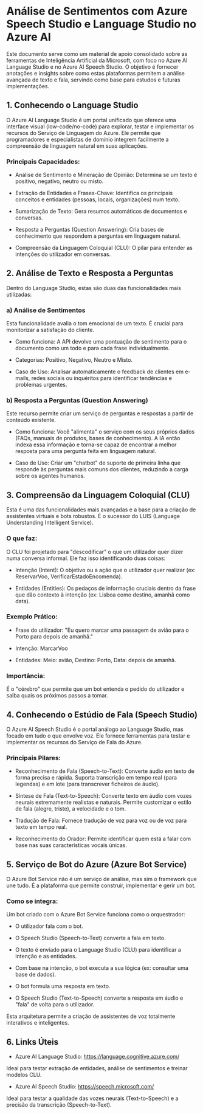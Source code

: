 # Análise de Sentimentos com Azure Speech Studio e Language Studio no Azure AI
Este documento serve como um material de apoio consolidado sobre as ferramentas de Inteligência Artificial da Microsoft, com foco no Azure AI Language Studio e no Azure AI Speech Studio. O objetivo é fornecer anotações e insights sobre como estas plataformas permitem a análise avançada de texto e fala, servindo como base para estudos e futuras implementações.

## 1. Conhecendo o Language Studio
O Azure AI Language Studio é um portal unificado que oferece uma interface visual (low-code/no-code) para explorar, testar e implementar os recursos do Serviço de Linguagem do Azure. Ele permite que programadores e especialistas de domínio integrem facilmente a compreensão de linguagem natural em suas aplicações.

### Principais Capacidades:

- Análise de Sentimento e Mineração de Opinião: Determina se um texto é positivo, negativo, neutro ou misto.

- Extração de Entidades e Frases-Chave: Identifica os principais conceitos e entidades (pessoas, locais, organizações) num texto.

- Sumarização de Texto: Gera resumos automáticos de documentos e conversas.

- Resposta a Perguntas (Question Answering): Cria bases de conhecimento que respondem a perguntas em linguagem natural.

- Compreensão da Linguagem Coloquial (CLU): O pilar para entender as intenções do utilizador em conversas.

## 2. Análise de Texto e Resposta a Perguntas
Dentro do Language Studio, estas são duas das funcionalidades mais utilizadas:

### a) Análise de Sentimentos
Esta funcionalidade avalia o tom emocional de um texto. É crucial para monitorizar a satisfação do cliente.

- Como funciona: A API devolve uma pontuação de sentimento para o documento como um todo e para cada frase individualmente.

- Categorias: Positivo, Negativo, Neutro e Misto.

- Caso de Uso: Analisar automaticamente o feedback de clientes em e-mails, redes sociais ou inquéritos para identificar tendências e problemas urgentes.

### b) Resposta a Perguntas (Question Answering)

Este recurso permite criar um serviço de perguntas e respostas a partir de conteúdo existente.

- Como funciona: Você "alimenta" o serviço com os seus próprios dados (FAQs, manuais de produtos, bases de conhecimento). A IA então indexa essa informação e torna-se capaz de encontrar a melhor resposta para uma pergunta feita em linguagem natural.

- Caso de Uso: Criar um "chatbot" de suporte de primeira linha que responde às perguntas mais comuns dos clientes, reduzindo a carga sobre os agentes humanos.

## 3. Compreensão da Linguagem Coloquial (CLU)

Esta é uma das funcionalidades mais avançadas e a base para a criação de assistentes virtuais e bots robustos. É o sucessor do LUIS (Language Understanding Intelligent Service).

### O que faz:

O CLU foi projetado para "descodificar" o que um utilizador quer dizer numa conversa informal. Ele faz isso identificando duas coisas:

- Intenção (Intent): O objetivo ou a ação que o utilizador quer realizar (ex: ReservarVoo, VerificarEstadoEncomenda).

- Entidades (Entities): Os pedaços de informação cruciais dentro da frase que dão contexto à intenção (ex: Lisboa como destino, amanhã como data).

### Exemplo Prático:

-	Frase do utilizador: "Eu quero marcar uma passagem de avião para o Porto para depois de amanhã."

-	Intenção: MarcarVoo

-	Entidades: Meio: avião, Destino: Porto, Data: depois de amanhã.

### Importância: 

É o "cérebro" que permite que um bot entenda o pedido do utilizador e saiba quais os próximos passos a tomar.

## 4. Conhecendo o Estúdio de Fala (Speech Studio)

O Azure AI Speech Studio é o portal análogo ao Language Studio, mas focado em tudo o que envolve voz. Ele fornece ferramentas para testar e implementar os recursos do Serviço de Fala do Azure.

### Principais Pilares:

- Reconhecimento de Fala (Speech-to-Text): Converte áudio em texto de forma precisa e rápida. Suporta transcrição em tempo real (para legendas) e em lote (para transcrever ficheiros de áudio).

- Síntese de Fala (Text-to-Speech): Converte texto em áudio com vozes neurais extremamente realistas e naturais. Permite customizar o estilo de fala (alegre, triste), a velocidade e o tom.

- Tradução de Fala: Fornece tradução de voz para voz ou de voz para texto em tempo real.

- Reconhecimento do Orador: Permite identificar quem está a falar com base nas suas características vocais únicas.

## 5. Serviço de Bot do Azure (Azure Bot Service)

O Azure Bot Service não é um serviço de análise, mas sim o framework que une tudo. É a plataforma que permite construir, implementar e gerir um bot.

### Como se integra: 

Um bot criado com o Azure Bot Service funciona como o orquestrador:

- O utilizador fala com o bot.

- O Speech Studio (Speech-to-Text) converte a fala em texto.

- O texto é enviado para o Language Studio (CLU) para identificar a intenção e as entidades.

- Com base na intenção, o bot executa a sua lógica (ex: consultar uma base de dados).

- O bot formula uma resposta em texto.

- O Speech Studio (Text-to-Speech) converte a resposta em áudio e "fala" de volta para o utilizador.

Esta arquitetura permite a criação de assistentes de voz totalmente interativos e inteligentes.

## 6. Links Úteis

- Azure AI Language Studio: https://language.cognitive.azure.com/

Ideal para testar extração de entidades, análise de sentimentos e treinar modelos CLU.

- Azure AI Speech Studio: https://speech.microsoft.com/

Ideal para testar a qualidade das vozes neurais (Text-to-Speech) e a precisão da transcrição (Speech-to-Text).


